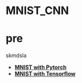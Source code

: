 # MNIST_CNN

# pre
skmdsla
- <b>[MNIST with Pytorch](/Pytorch_CNN_MNIST.ipynb)</b>
- <b>[MNIST with Tensorflow](/Tensorflow_CNN_MNIST.ipynb)</b>
